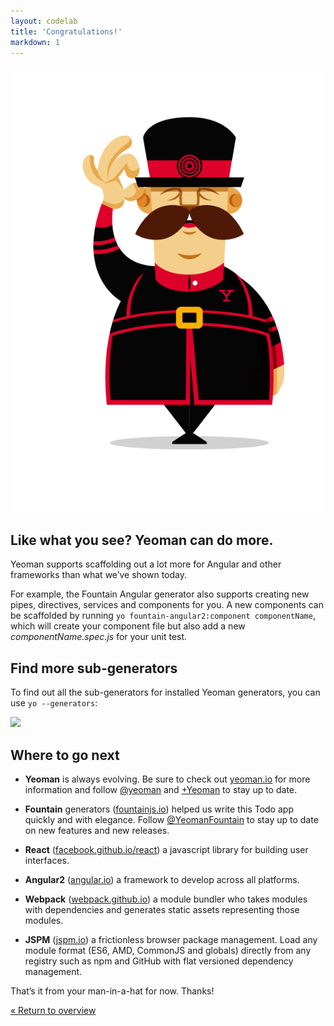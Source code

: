 ```yaml
---
layout: codelab
title: 'Congratulations!'
markdown: 1
---
```


<div class="mast-holder">
  <img src="/assets/img/yeoman-003.png">
</div>

## Like what you see? Yeoman can do more.

Yeoman supports scaffolding out a lot more for Angular and other frameworks than what we’ve shown today.

For example, the Fountain Angular generator also supports creating new pipes, directives, services and components for you. A new components can be scaffolded by running `yo fountain-angular2:component componentName`, which will create your component file but also add a new *componentName.spec.js* for your unit test.

<div class="note tip">

  <h2>Find more sub-generators</h2>

  <p>To find out all the sub-generators for installed Yeoman generators, you can use <code>yo --generators</code>:</p>

  <img src="/assets/img/codelab/09_list_sub-generators.png">

</div>

## Where to go next

* **Yeoman** is always evolving. Be sure to check out [yeoman.io](http://yeoman.io) for more information and follow [@yeoman](https://twitter.com/yeoman) and [+Yeoman](https://plus.google.com/101063139999404044459/posts) to stay up to date.

* **Fountain** generators ([fountainjs.io](http://fountainjs.io)) helped us write this Todo app quickly and with elegance. Follow [@YeomanFountain](https://twitter.com/yeomanfountain) to stay up to date on new features and new releases.

* **React** ([facebook.github.io/react](https://facebook.github.io/react/)) a javascript library for building user interfaces.

* **Angular2** ([angular.io](https://angular.io/)) a framework to develop across all platforms.

* **Webpack** ([webpack.github.io](https://webpack.github.io/)) a module bundler who takes modules with dependencies and generates static assets representing those modules.

* **JSPM** ([jspm.io](http://jspm.io/)) a frictionless browser package management. Load any module format (ES6, AMD, CommonJS and globals) directly from any registry such as npm and GitHub with flat versioned dependency management.

That’s it from your man-in-a-hat for now. Thanks!

<p class="codelab-paging">
  <a href="index.html#toc">&laquo; Return to overview</a>
</p>
